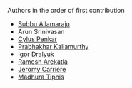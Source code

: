 Authors in the order of first contribution

* [Subbu Allamaraju](https://github.com/s3u)
* Arun Srinivasan
* [Cylus Penkar](https://github.com/shimonchayim)
* [Prabhakhar Kaliamurthy](https://github.com/prabhakhar)
* [Igor Dralyuk](https://github.com/idralyuk)
* [Ramesh Arekatla](https://github.com/arekatla)
* [Jeromy Carriere](https://github.com/sjcarriere)
* [Madhura Tipnis](https://github.com/mtipnis)